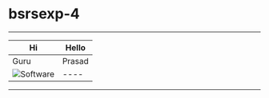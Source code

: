 # bsrsexp-4

-----

|Hi|Hello|
|--|----|
|Guru|Prasad|
|![Software](https://t3.gstatic.com/licensed-image?q=tbn:ANd9GcSyH4y7SgpLBMf9Y8JvBGYgzkn_zJuZf6PgeFHzPRhw3WVzabPR893USTdojzAjAI1s)|----|
-----


